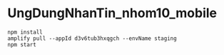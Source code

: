 # UngDungNhanTin_nhom10_mobile

```
npm install
amplify pull --appId d3v6tub3hxqgch --envName staging
npm start

```
